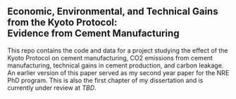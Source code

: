 ## Economic, Environmental, and Technical Gains from the Kyoto Protocol:<br>Evidence from Cement Manufacturing

This repo contains the code and data for a project studying the effect of the Kyoto Protocol on cement manufacturing, CO2 emissions from cement manufacturing, technical gains in cement production, and carbon leakage. An earlier version of this paper served as my second year paper for the NRE PhD program. This is also the first chapter of my dissertation and is currently under review at *TBD*.

